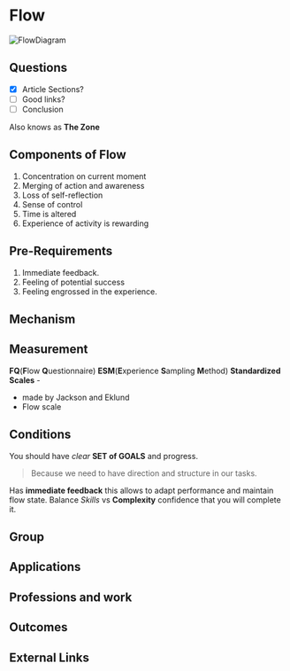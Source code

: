 # Flow

![FlowDiagram](\Res\Flow600px.png)

## Questions

- [x] Article Sections?
- [ ] Good links?
- [ ] Conclusion

Also knows as **The Zone**


## Components of Flow

1. Concentration on current moment
2. Merging of action and awareness
3. Loss of self-reflection
4. Sense of control
5. Time is altered
6. Experience of activity is rewarding

## Pre-Requirements

1. Immediate feedback.
2. Feeling of potential success
3. Feeling engrossed in the experience.

## Mechanism

## Measurement

**FQ**(**F**low **Q**uestionnaire)
**ESM**(**E**xperience **S**ampling **M**ethod)
**Standardized Scales** - 
- made by Jackson and Eklund
- Flow scale

## Conditions
You should have *clear* **SET of GOALS**  and progress.
>Because we need to have direction and structure in our tasks.

Has **immediate feedback** this allows to adapt performance and maintain flow state.
Balance *Skills* vs **Complexity** confidence that you will complete it.

## Group

## Applications

## Professions and work

## Outcomes

## External Links